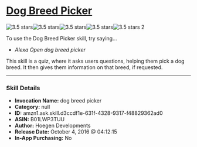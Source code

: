 # [Dog Breed Picker](http://alexa.amazon.com/#skills/amzn1.ask.skill.d3ccdf1e-631f-4328-9317-f48829362ad0)
![3.5 stars](../../images/ic_star_black_18dp_1x.png)![3.5 stars](../../images/ic_star_black_18dp_1x.png)![3.5 stars](../../images/ic_star_black_18dp_1x.png)![3.5 stars](../../images/ic_star_half_black_18dp_1x.png)![3.5 stars](../../images/ic_star_border_black_18dp_1x.png) 2

To use the Dog Breed Picker skill, try saying...

* *Alexa Open dog breed picker*

This skill is a quiz, where it asks users questions, helping them pick a dog breed. It then gives them information on that breed, if requested.

***

### Skill Details

* **Invocation Name:** dog breed picker
* **Category:** null
* **ID:** amzn1.ask.skill.d3ccdf1e-631f-4328-9317-f48829362ad0
* **ASIN:** B01LWP3TUU
* **Author:** Hoegen Developments
* **Release Date:** October 4, 2016 @ 04:12:15
* **In-App Purchasing:** No
